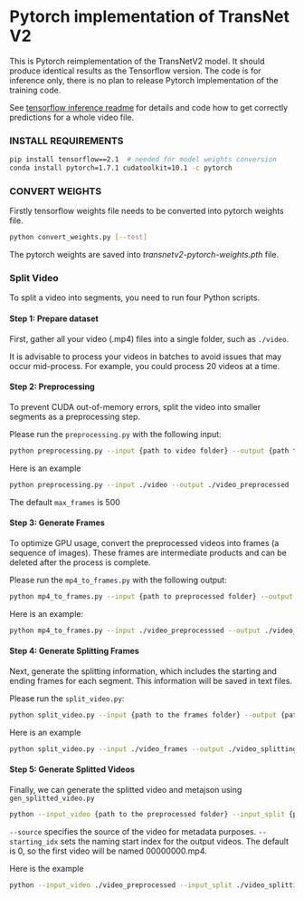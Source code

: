 # Pytorch implementation of TransNet V2

This is Pytorch reimplementation of the TransNetV2 model.
It should produce identical results as the Tensorflow version.
The code is for inference only, there is no plan to release Pytorch implementation of the training code.

See [tensorflow inference readme](https://github.com/soCzech/TransNetV2/tree/master/inference)
for details and code how to get correctly predictions for a whole video file.

### INSTALL REQUIREMENTS
```bash
pip install tensorflow==2.1  # needed for model weights conversion
conda install pytorch=1.7.1 cudatoolkit=10.1 -c pytorch
```

### CONVERT WEIGHTS
Firstly tensorflow weights file needs to be converted into pytorch weights file.
```bash
python convert_weights.py [--test]
```
The pytorch weights are saved into *transnetv2-pytorch-weights.pth* file.

### Split Video

To split a video into segments, you need to run four Python scripts.

#### Step 1: Prepare dataset

First, gather all your video (.mp4) files into a single folder, such as `./video`.

It is advisable to process your videos in batches to avoid issues that may occur mid-process. For example, you could process 20 videos at a time.

#### Step 2: Preprocessing

To prevent CUDA out-of-memory errors, split the video into smaller segments as a preprocessing step.

Please run the `preprocessing.py` with the following input:

```bash
python preprocessing.py --input {path to video folder} --output {path to the output folder} --max_frames {maximum frames in each segment}
```

Here is an example
```bash
python preprocessing.py --input ./video --output ./video_preprocessed --max_frames 500
```

The default `max_frames` is 500

#### Step 3: Generate Frames

To optimize GPU usage, convert the preprocessed videos into frames (a sequence of images). These frames are intermediate products and can be deleted after the process is complete.

Please run the `mp4_to_frames.py` with the following output:
```bash
python mp4_to_frames.py --input {path to preprocessed folder} --output {path to output folder}
```

Here is an example:
```bash
python mp4_to_frames.py --input ./video_preprocesssed --output ./video_frames
```

#### Step 4: Generate Splitting Frames

Next, generate the splitting information, which includes the starting and ending frames for each segment. This information will be saved in text files.

Please run the `split_video.py`:

```bash
python split_video.py --input {path to the frames folder} --output {path to the output folder}
```

Here is an example
```bash
python split_video.py --input ./video_frames --output ./video_splitting_info
```


#### Step 5: Generate Splitted Videos

Finally, we can generate the splitted video and metajson using `gen_splitted_video.py`

```bash
python --input_video {path to the preprocessed folder} --input_split {path to the splitting info} --output {path to the output folder} --source {video source} --starting_idx {starting index of the output video}
```

`--source`  specifies the source of the video for metadata purposes.
`--starting_idx` sets the naming start index for the output videos. The default is 0, so the first video will be named 00000000.mp4.

Here is the example
```bash
python --input_video ./video_preprocessed --input_split ./video_splitting_info --output ./video_ouptut --source Youtube
```